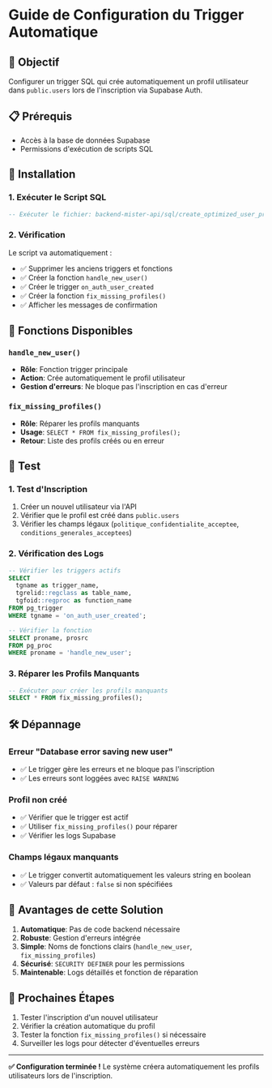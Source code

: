 # Guide de Configuration du Trigger Automatique

## 🎯 Objectif
Configurer un trigger SQL qui crée automatiquement un profil utilisateur dans `public.users` lors de l'inscription via Supabase Auth.

## 📋 Prérequis
- Accès à la base de données Supabase
- Permissions d'exécution de scripts SQL

## 🚀 Installation

### 1. Exécuter le Script SQL
```sql
-- Exécuter le fichier: backend-mister-api/sql/create_optimized_user_profile_trigger.sql
```

### 2. Vérification
Le script va automatiquement :
- ✅ Supprimer les anciens triggers et fonctions
- ✅ Créer la fonction `handle_new_user()`
- ✅ Créer le trigger `on_auth_user_created`
- ✅ Créer la fonction `fix_missing_profiles()`
- ✅ Afficher les messages de confirmation

## 🔧 Fonctions Disponibles

### `handle_new_user()`
- **Rôle**: Fonction trigger principale
- **Action**: Crée automatiquement le profil utilisateur
- **Gestion d'erreurs**: Ne bloque pas l'inscription en cas d'erreur

### `fix_missing_profiles()`
- **Rôle**: Réparer les profils manquants
- **Usage**: `SELECT * FROM fix_missing_profiles();`
- **Retour**: Liste des profils créés ou en erreur

## 🧪 Test

### 1. Test d'Inscription
1. Créer un nouvel utilisateur via l'API
2. Vérifier que le profil est créé dans `public.users`
3. Vérifier les champs légaux (`politique_confidentialite_acceptee`, `conditions_generales_acceptees`)

### 2. Vérification des Logs
```sql
-- Vérifier les triggers actifs
SELECT 
  tgname as trigger_name,
  tgrelid::regclass as table_name,
  tgfoid::regproc as function_name
FROM pg_trigger 
WHERE tgname = 'on_auth_user_created';

-- Vérifier la fonction
SELECT proname, prosrc 
FROM pg_proc 
WHERE proname = 'handle_new_user';
```

### 3. Réparer les Profils Manquants
```sql
-- Exécuter pour créer les profils manquants
SELECT * FROM fix_missing_profiles();
```

## 🛠️ Dépannage

### Erreur "Database error saving new user"
- ✅ Le trigger gère les erreurs et ne bloque pas l'inscription
- ✅ Les erreurs sont loggées avec `RAISE WARNING`

### Profil non créé
- ✅ Vérifier que le trigger est actif
- ✅ Utiliser `fix_missing_profiles()` pour réparer
- ✅ Vérifier les logs Supabase

### Champs légaux manquants
- ✅ Le trigger convertit automatiquement les valeurs string en boolean
- ✅ Valeurs par défaut : `false` si non spécifiées

## 📝 Avantages de cette Solution

1. **Automatique**: Pas de code backend nécessaire
2. **Robuste**: Gestion d'erreurs intégrée
3. **Simple**: Noms de fonctions clairs (`handle_new_user`, `fix_missing_profiles`)
4. **Sécurisé**: `SECURITY DEFINER` pour les permissions
5. **Maintenable**: Logs détaillés et fonction de réparation

## 🔄 Prochaines Étapes

1. Tester l'inscription d'un nouvel utilisateur
2. Vérifier la création automatique du profil
3. Tester la fonction `fix_missing_profiles()` si nécessaire
4. Surveiller les logs pour détecter d'éventuelles erreurs

---

**✅ Configuration terminée !** Le système créera automatiquement les profils utilisateurs lors de l'inscription. 